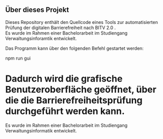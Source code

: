 ## Über dieses Projekt

Dieses Repository enthält den Quellcode eines Tools zur automatisierten Prüfung der digitalen Barrierefreiheit nach BITV 2.0 .  
Es wurde im Rahmen einer Bachelorarbeit im Studiengang Verwaltungsinforamtik entwickelt.

Das Programm kann über den folgenden Befehl gestartet werden:

npm run gui

Dadurch wird die grafische Benutzeroberfläche geöffnet, über die die Barrierefreiheitsprüfung durchgeführt werden kann.
=======
Es wurde im Rahmen einer Bachelorarbeit im Studiengang Verwaltungsinformatik entwickelt.
